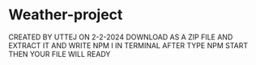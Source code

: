 # Weather-project

CREATED BY UTTEJ ON 2-2-2024 
DOWNLOAD AS A ZIP FILE AND EXTRACT IT AND WRITE NPM I IN TERMINAL AFTER TYPE NPM START THEN YOUR FILE WILL READY
